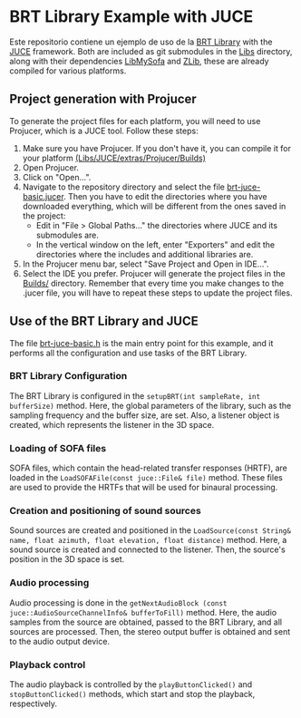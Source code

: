 # BRT Library Example with JUCE
Este repositorio contiene un ejemplo de uso de la [BRT Library](https://github.com/GrupoDiana/BRTLibrary) with the [JUCE](https://github.com/juce-framework/JUCE) framework. Both are included as git submodules in the [Libs](Libs/) directory, along with their dependencies [LibMySofa](https://github.com/GrupoDiana/libmysofa) and [ZLib](https://github.com/GrupoDiana/zlib), these are already compiled for various platforms.

## Project generation with Projucer
To generate the project files for each platform, you will need to use Projucer, which is a JUCE tool. Follow these steps:
1. Make sure you have Projucer. If you don't have it, you can compile it for your platform [(Libs/JUCE/extras/Projucer/Builds)](Libs/JUCE/extras/Projucer/Builds)
2. Open Projucer.
3. Click on "Open...".
4. Navigate to the repository directory and select the file [brt-juce-basic.jucer](brt-juce-basic.jucer). Then you have to edit the directories where you have downloaded everything, which will be different from the ones saved in the project: 
    - Edit in "File > Global Paths..." the directories where JUCE and its submodules are. 
    - In the vertical window on the left, enter "Exporters" and edit the directories where the includes and additional libraries are. 
5. In the Projucer menu bar, select "Save Project and Open in IDE...".
6. Select the IDE you prefer. Projucer will generate the project files in the [Builds/](Builds/) directory.
Remember that every time you make changes to the .jucer file, you will have to repeat these steps to update the project files.
## Use of the BRT Library and JUCE
The file [brt-juce-basic.h](Source/brt-juce-basic.h) is the main entry point for this example, and it performs all the configuration and use tasks of the BRT Library. 

### BRT Library Configuration
The BRT Library is configured in the `setupBRT(int sampleRate, int bufferSize)` method. Here, the global parameters of the library, such as the sampling frequency and the buffer size, are set. Also, a listener object is created, which represents the listener in the 3D space.

### Loading of SOFA files
SOFA files, which contain the head-related transfer responses (HRTF), are loaded in the `LoadSOFAFile(const juce::File& file)` method. These files are used to provide the HRTFs that will be used for binaural processing.

### Creation and positioning of sound sources
Sound sources are created and positioned in the `LoadSource(const String& name, float azimuth, float elevation, float distance)` method. Here, a sound source is created and connected to the listener. Then, the source's position in the 3D space is set.

### Audio processing
Audio processing is done in the `getNextAudioBlock (const juce::AudioSourceChannelInfo& bufferToFill)` method. Here, the audio samples from the source are obtained, passed to the BRT Library, and all sources are processed. Then, the stereo output buffer is obtained and sent to the audio output device.

### Playback control
The audio playback is controlled by the `playButtonClicked()` and `stopButtonClicked()` methods, which start and stop the playback, respectively.
